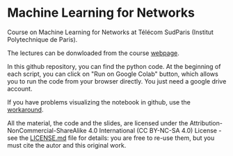 # Machine Learning for Networks
Course on Machine Learning for Networks at Télécom SudParis (Institut Polytechnique de Paris).

The lectures can be donwloaded from the course [webpage](http://www-public.imtbs-tsp.eu/~araldo/pmwiki/pmwiki.php?n=Site.MachineLearningForNetworks).

In this github repository, you can find the python code. At the beginning of each script, you can click on "Run on Google Colab" button, which allows you to run the code from your browser directly. You just need a google drive account.

If you have problems visualizing the notebook in github, use the [workaround](https://github.com/iurisegtovich/PyTherm-applied-thermodynamics/issues/11#issue-184473171).

All the material, the code and the slides, are licensed under the Attribution-NonCommercial-ShareAlike 4.0 International (CC BY-NC-SA 4.0) License - see the [LICENSE.md](LICENSE.md) file for details: you are free to re-use them, but you must cite the autor and this original work.
